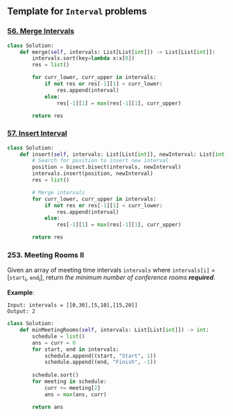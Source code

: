 ## Template for ```Interval``` problems

### [56. Merge Intervals](https://github.com/quananhle/Python/tree/main/Software%20Engineering%20Practicing/Leetcode/Leetcode%2075/Level%202/Day%2017%20-%20Interval/56.%20Merge%20Intervals)

```Python
class Solution:
    def merge(self, intervals: List[List[int]]) -> List[List[int]]:
        intervals.sort(key=lambda x:x[0])
        res = list()

        for curr_lower, curr_upper in intervals:
            if not res or res[-1][1] < curr_lower:
                res.append(interval)
            else:
                res[-1][1] = max(res[-1][1], curr_upper)

        return res
```

### [57. Insert Interval](https://github.com/quananhle/Python/tree/main/Software%20Engineering%20Practicing/Leetcode/Leetcode%2075/Level%202/Day%2017%20-%20Interval/57.%20Insert%20Interval)

```Python
class Solution:
    def insert(self, intervals: List[List[int]], newInterval: List[int]) -> List[List[int]]:
        # Search for position to insert new interval
        position = bisect.bisect(intervals, newInterval)
        intervals.insert(position, newInterval)
        res = list()

        # Merge intervals
        for curr_lower, curr_upper in intervals:
            if not res or res[-1][1] < curr_lower:
                res.append(interval)
            else:
                res[-1][1] = max(res[-1][1], curr_upper)

        return res
```

### 253. Meeting Rooms II

Given an array of meeting time intervals ```intervals``` where ```intervals[i]``` = [```start```<sub>i</sub>, ```end```<sub>i</sub>], return _the minimum number of conference rooms __required___. 

__Example__:
```
Input: intervals = [[0,30],[5,10],[15,20]]
Output: 2
```

```Python
class Solution:
    def minMeetingRooms(self, intervals: List[List[int]]) -> int:
        schedule = list()
        ans = curr = 0
        for start, end in intervals:
            schedule.append((start, "Start", 1))
            schedule.append((end, "Finish", -1))
            
        schedule.sort()
        for meeting in schedule:
            curr += meeting[2]
            ans = max(ans, curr)

        return ans
```
